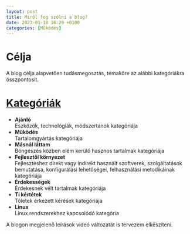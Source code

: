 ```yaml
---
layout: post
title: Miről fog szólni a blog?
date: 2023-01-18 16:29 +0100
categories: [Működés]
---
```

# Célja
A blog célja alapvetően tudásmegosztás, témaköre az alábbi kategóriákra összpontosít.

# [Kategóriák](/categories)

* **Ajánló** \
    Eszközök, technológiák, módszertanok kategóriája
* **Működés** \
    Tartalomgyártás kategóriája
* **Másnál láttam** \
    Böngészés közben elém kerülő hasznos tartalmak kategóriája
* **Fejlesztői környezet** \
    Fejlesztéshez direkt vagy indirekt használt szoftverek, 
    szolgáltatások bemutatása, konfigurálási lehetőségei, felhasználási metodikáinak kategóriája
* **Érdekességek** \
    Érdekesnek vélt tartalmak kategóriája
* **Ti kértétek** \
    Tőletek érkezett kérések kategóriája
* **Linux** \
    Linux rendszerekhez kapcsolódó kategória


A blogon megjelenő leírások videó változatát is tervezem elkészíteni.